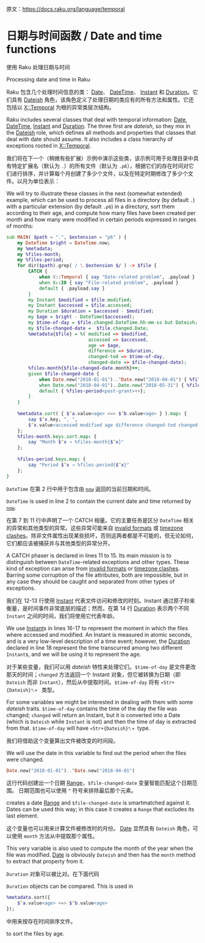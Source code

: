 原文：https://docs.raku.org/language/temporal

# 日期与时间函数 / Date and time functions

使用 Raku 处理日期与时间

Processing date and time in Raku

Raku 包含几个处理时间信息的类： [Date](https://docs.raku.org/type/Date)、 [DateTime](https://docs.raku.org/type/DateTime)、 [Instant](https://docs.raku.org/type/Instant) 和 [Duration](https://docs.raku.org/type/Duration)。它们具有 [Dateish](https://docs.raku.org/type/Dateish) 角色，该角色定义了处理日期的类应有的所有方法和属性。它还包括以 [X::Temporal](https://docs.raku.org/type/X::Temporal) 为根的异常类层次结构。

Raku includes several classes that deal with temporal information: [Date](https://docs.raku.org/type/Date), [DateTime](https://docs.raku.org/type/DateTime), [Instant](https://docs.raku.org/type/Instant) and [Duration](https://docs.raku.org/type/Duration). The three first are *dateish*, so they mix in the [Dateish](https://docs.raku.org/type/Dateish) role, which defines all methods and properties that classes that deal with date should assume. It also includes a class hierarchy of exceptions rooted in [X::Temporal](https://docs.raku.org/type/X::Temporal).

我们将在下一个（稍微有些扩展）示例中演示这些类，该示例可用于处理目录中具有特定扩展名（默认为 `.`）的所有文件（默认为 `.p6`），根据它们的存在时间对它们进行排序，并计算每个月创建了多少个文件，以及在特定时期修改了多少个文件。以月为单位表示：

We will try to illustrate these classes in the next (somewhat extended) example, which can be used to process all files in a directory (by default `.`) with a particular extension (by default `.p6`) in a directory, sort them according to their age, and compute how many files have been created per month and how many were modified in certain periods expressed in ranges of months:

```Raku
sub MAIN( $path = ".", $extension = "p6" ) {
    my DateTime $right = DateTime.now;
    my %metadata;
    my %files-month;
    my %files-period;
    for dir($path).grep( / \.$extension $/ ) -> $file {
        CATCH {
            when X::Temporal { say "Date-related problem", .payload }
            when X::IO { say "File-related problem", .payload }
            default { .payload.say }
        }
        my Instant $modified = $file.modified;
        my Instant $accessed = $file.accessed;
        my Duration $duration = $accessed - $modified;
        my $age = $right - DateTime($accessed);
        my $time-of-day = $file.changed.DateTime.hh-mm-ss but Dateish;
        my $file-changed-date =  $file.changed.Date;
        %metadata{$file} = %( modified => $modified,
                              accessed => $accessed,
                              age => $age,
                              difference => $duration,
                              changed-tod => $time-of-day,
                              changed-date => $file-changed-date);
        %files-month{$file-changed-date.month}++;
        given $file-changed-date {
            when Date.new("2018-01-01")..^Date.new("2018-04-01") { %files-period<pre-grant>++}
            when Date.new("2018-04-01")..Date.new("2018-05-31") { %files-period<grant>++}
            default { %files-period<post-grant>++};
        }
    }
 
    %metadata.sort( { $^a.value<age> <=> $^b.value<age> } ).map: {
        say $^x.key, ", ",
        $^x.value<accessed modified age difference changed-tod changed-date>.join(", ");
    };
    %files-month.keys.sort.map: {
        say "Month $^x → %files-month{$^x}"
    };
 
    %files-period.keys.map: {
        say "Period $^x → %files-period{$^x}"
    };
}
```

`DateTime` 在第 2 行中用于包含由 [`now`](https://docs.raku.org/routine/now) 返回的当前日期和时间。

`DateTime` is used in line 2 to contain the current date and time returned by [`now`](https://docs.raku.org/routine/now).

在第 7 到 11 行中声明了一个 CATCH 相量。它的主要任务是区分 `DateTime` 相关的异常和其他类型的异常。这些异常可能来自 [invalid formats](https://docs.raku.org/type/X::Temporal::InvalidFormat) 或 [timezone clashes](https://docs.raku.org/type/X::DateTime::TimezoneClash)。除非文件属性出现某些损坏，否则这两者都是不可能的，但无论如何，它们都应该被捕获并与其他类型的异常分开。

A CATCH phaser is declared in lines 11 to 15. Its main mission is to distinguish between `DateTime`-related exceptions and other types. These kind of exception can arise from [invalid formats](https://docs.raku.org/type/X::Temporal::InvalidFormat) or [timezone clashes](https://docs.raku.org/type/X::DateTime::TimezoneClash). Barring some corruption of the file attributes, both are impossible, but in any case they should be caught and separated from other types of exceptions.

我们在 12-13 行使用 [Instant](https://docs.raku.org/type/Instant) 代表文件访问和修改的时刻。Instant 通过原子秒来衡量，是时间事件非常底层的描述；然而，在第 14 行 [Duration](https://docs.raku.org/type/Duration) 表示两个不同 `Instant` 之间的时间，我们将使用它代表年龄。

We use [Instant](https://docs.raku.org/type/Instant)s in lines 16-17 to represent the moment in which the files where accessed and modified. An Instant is measured in atomic seconds, and is a very low-level description of a time event; however, the [Duration](https://docs.raku.org/type/Duration) declared in line 18 represent the time transcurred among two different `Instant`s, and we will be using it to represent the age.

对于某些变量，我们可以用 *dateish* 特性来处理它们。`$time-of-day` 是文件更改那天的时间；`changed` 方法返回一个 Instant 对象，但它被转换为日期（即 `Dateish` 而非 `Instant`），然后从中提取时间。`$time-of-day` 将有 `«Str+{Dateish}␤» ` 类型。

For some variables we might be interested in dealing with them with some *dateish* traits. `$time-of-day` contains the time of the day the file was changed; `changed` will return an Instant, but it is converted into a Date (which is `Dateish` while `Instant` is not) and then the time of day is extracted from that. `$time-of-day` will have `«Str+{Dateish}␤» `type.

我们将借助这个变量算出文件被改变的时间段。

We will use the date in this variable to find out the period when the files were changed.

```Raku
Date.new("2018-01-01")..^Date.new("2018-04-01")
```

这行代码创建出一个日期 [Range](https://docs.raku.org/type/Range)，`$file-changed-date` 变量智能匹配这个日期范围。 日期范围也可以使用 `^` 符号来排除最后那个元素。

creates a date [Range](https://docs.raku.org/type/Range) and `$file-changed-date` is smartmatched against it. Dates can be used this way; in this case it creates a `Range` that excludes its last element.

这个变量也可以用来计算文件被修改时的月份。 [Date](https://docs.raku.org/type/Date) 显然具有 `Dateish` 角色，可以使用 `month` 方法从中提取那个属性。

This very variable is also used to compute the month of the year when the file was modified. [Date](https://docs.raku.org/type/Date) is obviously `Dateish` and then has the `month` method to extract that property from it.

`Duration` 对象可以被比对。在下面代码

`Duration` objects can be compared. This is used in

```Raku
%metadata.sort({
    $^a.value<age> <=> $^b.value<age>
});
```

中用来按存在时间排序文件。

to sort the files by age.
